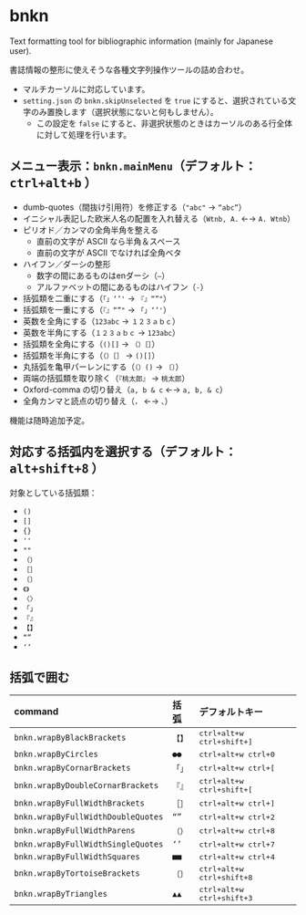 # bnkn

Text formatting tool for bibliographic information (mainly for Japanese user).

書誌情報の整形に使えそうな各種文字列操作ツールの詰め合わせ。

+ マルチカーソルに対応しています。
+ `setting.json` の `bnkn.skipUnselected` を `true` にすると、選択されている文字のみ置換します（選択状態にないと何もしません）。
    + この設定を `false` にすると、非選択状態のときはカーソルのある行全体に対して処理を行います。

## メニュー表示：`bnkn.mainMenu`（デフォルト： <kbd>ctrl+alt+b</kbd> ）

+ dumb-quotes（間抜け引用符）を修正する（`"abc"` → `“abc”`）
+ イニシャル表記した欧米人名の配置を入れ替える（`Wtnb, A.` ←→ `A. Wtnb`）
+ ピリオド／カンマの全角半角を整える
    + 直前の文字が ASCII なら半角＆スペース
    + 直前の文字が ASCII でなければ全角ベタ
+ ハイフン／ダーシの整形
    + 数字の間にあるものはenダーシ（`–`）
    + アルファベットの間にあるものはハイフン（`‐`）
+ 括弧類を二重にする（`「」‘’'` → `『』“”"`）
+ 括弧類を一重にする（`『』“”"` → `「」‘’'`）
+ 英数を全角にする（`123abc` → `１２３ａｂｃ`）
+ 英数を半角にする（`１２３ａｂｃ` → `123abc`）
+ 括弧類を全角にする（`()[]` → `（）［］`）
+ 括弧類を半角にする（`（）［］` → `()[]`）
+ 丸括弧を亀甲パーレンにする（`（）()` →  `〔〕`）
+ 両端の括弧類を取り除く（`『桃太郎』` → `桃太郎`）
+ Oxford-comma の切り替え（`a, b & c` ←→ `a, b, & c`）
+ 全角カンマと読点の切り替え（`，` ←→ `、`）

機能は随時追加予定。

## 対応する括弧内を選択する（デフォルト： <kbd>alt+shift+8</kbd> ）


対象としている括弧類：

+ `()`
+ `[]`
+ `{}`
+ `''`
+ `""`
+ `（）`
+ `［］`
+ `〔〕`
+ `《》`
+ `〈〉`
+ `「」`
+ `『』`
+ `【】`
+ `“”`
+ `‘’`

## 括弧で囲む

| command | 括弧 | デフォルトキー|
| :--- | :--- | :--- |
| `bnkn.wrapByBlackBrackets` | `【】`| <kbd>ctrl+alt+w ctrl+shift+]</kbd> |
| `bnkn.wrapByCircles` | `●●`| <kbd>ctrl+alt+w ctrl+0</kbd> |
| `bnkn.wrapByCornarBrackets` | `「」`| <kbd>ctrl+alt+w ctrl+[</kbd> |
| `bnkn.wrapByDoubleCornarBrackets` | `『』`| <kbd>ctrl+alt+w ctrl+shift+[</kbd> |
| `bnkn.wrapByFullWidthBrackets` | `［］`| <kbd>ctrl+alt+w ctrl+]</kbd> |
| `bnkn.wrapByFullWidthDoubleQuotes` | `“”`| <kbd>ctrl+alt+w ctrl+2</kbd> |
| `bnkn.wrapByFullWidthParens` | `（）`| <kbd>ctrl+alt+w ctrl+8</kbd> |
| `bnkn.wrapByFullWidthSingleQuotes` | `‘’`| <kbd>ctrl+alt+w ctrl+7</kbd> |
| `bnkn.wrapByFullWidthSquares` | `■■`| <kbd>ctrl+alt+w ctrl+4</kbd> |
| `bnkn.wrapByTortoiseBrackets` | `〔〕`| <kbd>ctrl+alt+w ctrl+shift+8</kbd> |
| `bnkn.wrapByTriangles` | `▲▲`| <kbd>ctrl+alt+w ctrl+shift+3</kbd> |
